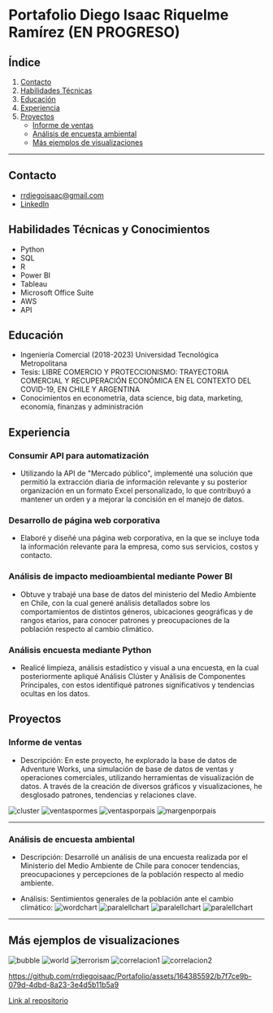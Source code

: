 # Portafolio Diego Isaac Riquelme Ramírez (EN PROGRESO)

## Índice

1. [Contacto](#contacto)
2. [Habilidades Técnicas](#habilidades-técnicas)
3. [Educación](#educación)
4. [Experiencia](#experiencia)
5. [Proyectos](#proyectos)
    - [Informe de ventas](#informe-de-ventas)
    - [Análisis de encuesta ambiental](#análisis-de-encuesta-ambiental)
    - [Más ejemplos de visualizaciones](#más-ejemplos-de-visualizaciones)

---

## Contacto
- rrdiegoisaac@gmail.com
- [LinkedIn](https://www.linkedin.com/in/rrdiegoisaac/)

## Habilidades Técnicas y Conocimientos
- Python
- SQL
- R
- Power BI
- Tableau
- Microsoft Office Suite
- AWS
- API


## Educación
- Ingeniería Comercial (2018-2023) Universidad Tecnológica Metropolitana
- Tesis: LIBRE COMERCIO Y PROTECCIONISMO: TRAYECTORIA COMERCIAL Y RECUPERACIÓN ECONÓMICA EN EL CONTEXTO DEL COVID-19, EN CHILE Y ARGENTINA
- Conocimientos en econometría, data science, big data, marketing, economía, finanzas y administración

## Experiencia

### Consumir API para automatización
- Utilizando la API de "Mercado público", implementé una solución que permitió la extracción diaria de información relevante y su posterior organización en un formato Excel personalizado, lo que contribuyó a mantener un orden y a mejorar la concisión en el manejo de datos.

### Desarrollo de página web corporativa
- Elaboré y diseñé una página web corporativa, en la que se incluye toda la información relevante para la empresa, como sus servicios, costos y contacto.

### Análisis de impacto medioambiental mediante Power BI
- Obtuve y trabajé una base de datos del ministerio del Medio Ambiente en Chile, con la cual generé análisis detallados sobre los comportamientos de distintos géneros, ubicaciones geográficas y de rangos etarios, para conocer patrones y preocupaciones de la población respecto al cambio climático.

### Análisis encuesta mediante Python
- Realicé limpieza, análisis estadístico y visual a una encuesta, en la cual posteriormente apliqué Análisis Clúster y Análisis de Componentes Principales, con estos identifiqué patrones significativos y tendencias ocultas en los datos.

## Proyectos

### Informe de ventas
- Descripción:
En este proyecto, he explorado la base de datos de Adventure Works, una simulación de base de datos de ventas y operaciones comerciales, utilizando herramientas de visualización de datos. A través de la creación de diversos gráficos y visualizaciones, he desglosado patrones, tendencias y relaciones clave.

![cluster](assets/img/ejemploventas/cluster.png)
![ventaspormes](assets/img/ejemploventas/ventaspormes.png)
![ventasporpais](assets/img/ejemploventas/ventasporpais.png)
![margenporpais](assets/img/ejemploventas/margenporpais.png)

---

### Análisis de encuesta ambiental
- Descripción:
Desarrollé un análisis de una encuesta realizada por el Ministerio del Medio Ambiente de Chile para conocer tendencias, preocupaciones y percepciones de la población respecto al medio ambiente.

- Análisis:
Sentimientos generales de la población ante el cambio climático:
![wordchart](assets/img/chilesurvey/wordchart.png)
![paralellchart](assets/img/chilesurvey/paralellchart.png)
![paralellchart](assets/img/chilesurvey/fotoencuesta1.PNG)
![paralellchart](assets/img/chilesurvey/fotoencuesta2.PNG)

---

## Más ejemplos de visualizaciones
![bubble](assets/img/ejemplosvisualizaciones/test.gif)
![world](assets/img/ejemplosvisualizaciones/test2.gif)
![terrorism](assets/img/ejemplosvisualizaciones/ataquesterroristas.png)
![correlacion1](assets/img/ejemplosvisualizaciones/mapacorrelacion.png)
![correlacion2](assets/img/ejemplosvisualizaciones/correlacion.PNG)

https://github.com/rrdiegoisaac/Portafolio/assets/164385592/b7f7ce9b-079d-4dbd-8a23-3e4d5b11b5a9

[Link al repositorio](https://github.com/rrdiegoisaac/Portafolio)
